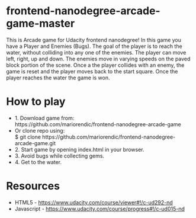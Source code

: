 # frontend-nanodegree-arcade-game-master
This is Arcade game for Udacity frontend nanodegree!
In this game you have a Player and Enemies (Bugs). The goal of the player is to reach the water, without colliding into any one of the enemies. The player can move left, right, up and down. The enemies move in varying speeds on the paved block portion of the scene. Once a the player collides with an enemy, the game is reset and the player moves back to the start square. Once the player reaches the water the game is won.

# How to play

<ul>
	<li>
		1. Download game from:<br>
		https://github.com/mariorendic/frontend-nanodegree-arcade-game
	</li>
	<li>
		Or clone repo using:<br>
$ git clone https://github.com/mariorendic/frontend-nanodegree-arcade-game.git
	</li>
	<li>
		2. Start game by opening index.html in your browser.
	</li>
	<li>
		3. Avoid bugs while collecting gems.
	</li>
	<li>
		4. Get to the water.
	</li>
</ul>


# Resources
* HTML5 - https://www.udacity.com/course/viewer#!/c-ud292-nd
* Javascript - https://www.udacity.com/course/progress#!/c-ud015-nd

